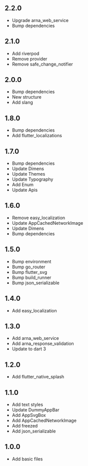 ## 2.2.0

- Upgrade arna_web_service
- Bump dependencies

## 2.1.0

- Add riverpod
- Remove provider
- Remove safe_change_notifier

## 2.0.0

- Bump dependencies
- New structure
- Add slang

## 1.8.0

- Bump dependencies
- Add flutter_localizations

## 1.7.0

- Bump dependencies
- Update Dimens
- Update Themes
- Update Typography
- Add Enum
- Update Apis

## 1.6.0

- Remove easy_localization
- Update AppCachedNetworkImage
- Update Dimens
- Bump dependencies

## 1.5.0

- Bump environment
- Bump go_router
- Bump flutter_svg
- Bump build_runner
- Bump json_serializable

## 1.4.0

- Add easy_localization

## 1.3.0

- Add arna_web_service
- Add arna_response_validation
- Update to dart 3

## 1.2.0

- Add flutter_native_splash

## 1.1.0

- Add text styles
- Update DummyAppBar
- Add AppSvgBox
- Add AppCachedNetworkImage
- Add freezed
- Add json_serializable

## 1.0.0

- Add basic files
